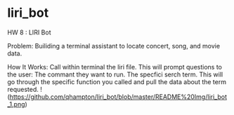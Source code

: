 # liri_bot
HW 8 : LIRI Bot

Problem: Builiding a terminal assistant to locate concert, song, and movie data.

How It Works:
Call within terminal the liri file. 
This will prompt questions to the user:
  The commant they want to run.
  The specfici serch term.
 This will go through the specific function you called and pull the data about the term requested. 
 !(https://github.com/qhampton/liri_bot/blob/master/README%20Img/liri_bot_1.png)
 
